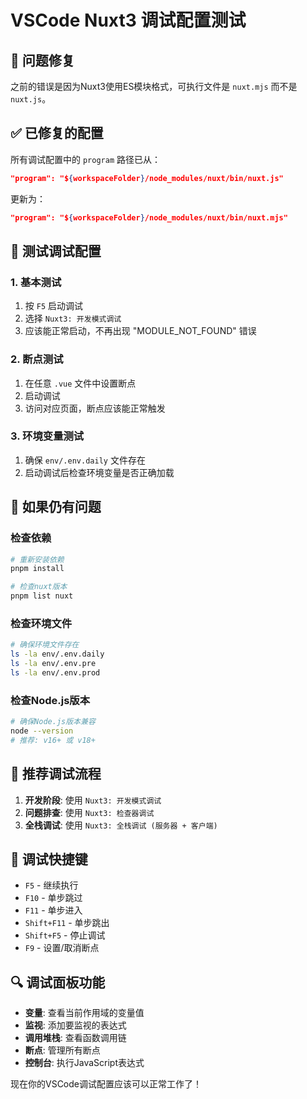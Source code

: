 # VSCode Nuxt3 调试配置测试

## 🔧 问题修复

之前的错误是因为Nuxt3使用ES模块格式，可执行文件是 `nuxt.mjs` 而不是 `nuxt.js`。

## ✅ 已修复的配置

所有调试配置中的 `program` 路径已从：
```json
"program": "${workspaceFolder}/node_modules/nuxt/bin/nuxt.js"
```

更新为：
```json
"program": "${workspaceFolder}/node_modules/nuxt/bin/nuxt.mjs"
```

## 🧪 测试调试配置

### 1. 基本测试
1. 按 `F5` 启动调试
2. 选择 `Nuxt3: 开发模式调试`
3. 应该能正常启动，不再出现 "MODULE_NOT_FOUND" 错误

### 2. 断点测试
1. 在任意 `.vue` 文件中设置断点
2. 启动调试
3. 访问对应页面，断点应该能正常触发

### 3. 环境变量测试
1. 确保 `env/.env.daily` 文件存在
2. 启动调试后检查环境变量是否正确加载

## 🚨 如果仍有问题

### 检查依赖
```bash
# 重新安装依赖
pnpm install

# 检查nuxt版本
pnpm list nuxt
```

### 检查环境文件
```bash
# 确保环境文件存在
ls -la env/.env.daily
ls -la env/.env.pre
ls -la env/.env.prod
```

### 检查Node.js版本
```bash
# 确保Node.js版本兼容
node --version
# 推荐: v16+ 或 v18+
```

## 🎯 推荐调试流程

1. **开发阶段**: 使用 `Nuxt3: 开发模式调试`
2. **问题排查**: 使用 `Nuxt3: 检查器调试`
3. **全栈调试**: 使用 `Nuxt3: 全栈调试 (服务器 + 客户端)`

## 📱 调试快捷键

- `F5` - 继续执行
- `F10` - 单步跳过
- `F11` - 单步进入
- `Shift+F11` - 单步跳出
- `Shift+F5` - 停止调试
- `F9` - 设置/取消断点

## 🔍 调试面板功能

- **变量**: 查看当前作用域的变量值
- **监视**: 添加要监视的表达式
- **调用堆栈**: 查看函数调用链
- **断点**: 管理所有断点
- **控制台**: 执行JavaScript表达式

现在你的VSCode调试配置应该可以正常工作了！
